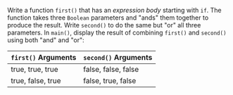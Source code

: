 

Write a function `first()` that has an *expression body* starting with `if`.
The function takes three `Boolean` parameters and "ands" them together to
produce the result. Write `second()` to do the same but "or" all three
parameters. In `main()`, display the result of combining `first()` and
`second()` using both "and" and "or":

| `first()` Arguments | `second()` Arguments |
|---------------------|----------------------|
| true, true, true    | false, false, false  |
| true, false, true   | false, true, false   |
